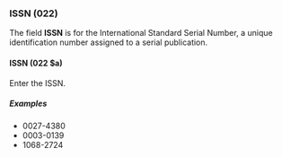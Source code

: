 ### ISSN (022)

The field **ISSN** is for the International Standard Serial Number, a unique identification number assigned to a serial publication.

#### ISSN (022 $a)

Enter the ISSN.

##### Examples

- 0027-4380
- 0003-0139
- 1068-2724
